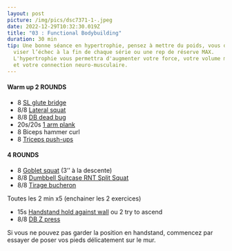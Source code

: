 ```yaml
---
layout: post
picture: /img/pics/dsc7371-1-.jpeg
date: 2022-12-29T10:32:30.019Z
title: "03 : Functional Bodybuilding"
duration: 30 min
tip: Une bonne séance en hypertrophie, pensez à mettre du poids, vous devez
  viser l’échec à la fin de chaque série ou une rep de réserve MAX.
  L'hypertrophie vous permettra d'augmenter votre force, votre volume musculaire
  et votre connection neuro-musculaire.
---
```

#### **Warm up 2 ROUNDS**

* 8 [SL glute bridge](https://www.youtube.com/watch?v=tiZWu8faIkM)
* 8/8 [Lateral squat](https://www.youtube.com/watch?v=KVZUDdcyCa8) 
* 8/8 [DB dead bug ](https://www.youtube.com/watch?v=Ros5jq3VgoY)
* 20s/20s [1 arm plank](https://www.youtube.com/watch?v=X-gv0Ygb3yI)
* 8 Biceps hammer curl 
* 8 [Triceps push-ups](https://www.youtube.com/watch?v=yvlqiqBoieg)

#### **4 ROUNDS**

* 8 [Goblet squat](https://www.youtube.com/watch?v=f-Vf2yRRqOg) (3’’ à la descente)
* 8/8 [Dumbbell Suitcase RNT Split Squat](https://www.youtube.com/watch?v=XXY78-Qx5w0)
* 8/8 [Tirage bucheron ](https://www.youtube.com/watch?v=xl1YiqQY2vA)

Toutes les 2 min x5 (enchainer les 2 exercices)

* 15s [Handstand hold against wall](https://www.youtube.com/watch?v=W3ESRgMORXw) ou 2 try to ascend 
* 8/8 [DB Z press ](https://www.youtube.com/watch?v=k_kXBEjURUA)

Si vous ne pouvez pas garder la position en handstand, commencez par essayer de poser vos pieds délicatement sur le mur.